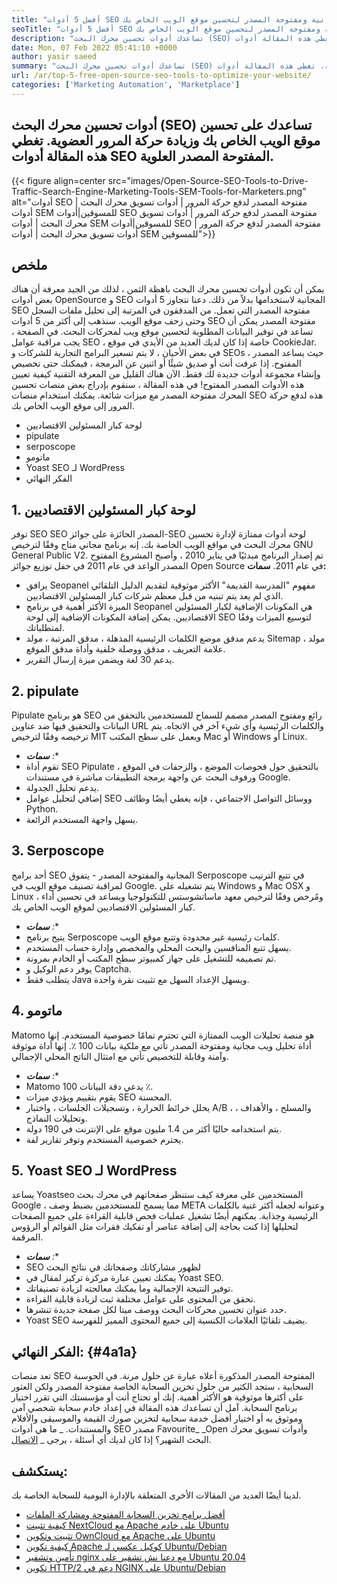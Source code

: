 ```yaml
---
title: "أفضل 5 أدوات SEO مجانية ومفتوحة المصدر لتحسين موقع الويب الخاص بك " 
seoTitle: "أفضل 5 أدوات SEO مجانية ومفتوحة المصدر لتحسين موقع الويب الخاص بك" 
description: "تساعدك أدوات تحسين محرك البحث (SEO) على تحسين موقع الويب الخاص بك وزيادة حركة المرور العضوية. تغطي هذه المقالة أدوات SEO شهيرة مفتوحة المصدر." 
date: Mon, 07 Feb 2022 05:41:10 +0000
author: yasir saeed
summary: "تساعدك أدوات تحسين محرك البحث (SEO) على تحسين موقع الويب الخاص بك وزيادة حركة المرور العضوية. تغطي هذه المقالة أدوات SEO المفتوحة المصدر العلوية." 
url: /ar/top-5-free-open-source-seo-tools-to-optimize-your-website/
categories: ['Marketing Automation', 'Marketplace']
---
```


## أدوات تحسين محرك البحث (SEO) تساعدك على تحسين موقع الويب الخاص بك وزيادة حركة المرور العضوية. تغطي هذه المقالة أدوات SEO المفتوحة المصدر العلوية.

{{< figure align=center src="images/Open-Source-SEO-Tools-to-Drive-Traffic-Search-Engine-Marketing-Tools-SEM-Tools-for-Marketers.png" alt="أدوات SEO مفتوحة المصدر لدفع حركة المرور | أدوات تسويق محرك البحث | أدوات SEM للمسوقين|أدوات SEO مفتوحة المصدر لدفع حركة المرور | أدوات تسويق محرك البحث | أدوات SEM للمسوقين|أدوات SEO مفتوحة المصدر لدفع حركة المرور | أدوات تسويق محرك البحث | أدوات SEM للمسوقين">}}


##  **ملخص**  
يمكن أن تكون أدوات تحسين محرك البحث باهظة الثمن ، لذلك من الجيد معرفة أن هناك بعض أدوات OpenSource و SEO المجانية لاستخدامها بدلاً من ذلك. دعنا نتجاوز 5 أدوات SEO مفتوحة المصدر التي تعمل. من المدققون في المرتبة إلى تحليل ملفات السجل وحتى زحف موقع الويب. سنذهب إلى أكثر من 5 أدوات SEO مفتوحة المصدر يمكن أن تساعد في توفير البيانات المطلوبة لتحسين موقع ويب لمحركات البحث.
في الصفحة ، يجب مراقبة عوامل SEO ، خاصة إذا كان لديك العديد من الأيدي في موقع CookieJar. في بعض الأحيان ، لا يتم تسعير البرامج التجارية للشركات و SEOs ، حيث يساعد المصدر المفتوح. إذا عرفت أنت أو صديق شيئًا أو اثنين عن البرمجة ، فيمكنك حتى تخصيص وإنشاء مجموعة أدوات جديدة لك فقط. الآن هناك القليل من المعرفة التقنية كيفية تعيين هذه الأدوات المصدر المفتوح!
في هذه المقالة ، سنقوم بإدراج بعض منصات تحسين المحرك مفتوحة المصدر مع ميزات شائعة. يمكنك استخدام منصات SEO هذه لدفع حركة المرور إلى موقع الويب الخاص بك.
  * لوحة كبار المسئولين الاقتصاديين
  * pipulate
  * serposcope
  * ماتومو
  * Yoast SEO لـ WordPress
  * الفكر النهائي

## 1. لوحة كبار المسئولين الاقتصاديين
توفر SEO SEO المصدر الحائزة على جوائز-SEO لوحة أدوات ممتازة لإدارة تحسين محرك البحث في مواقع الويب الخاصة بك. إنه برنامج مجاني متاح وفقًا لترخيص GNU General Public V2. تم إصدار البرنامج مبدئيًا في يناير 2010 ، وأصبح المشروع المفتوح المصدر الواعد في عام 2011 في حفل توزيع جوائز Open Source في عام 2011.
 **سمات:**  
  * يرافق Seopanel مفهوم "المدرسة القديمة" الأكثر موثوقية لتقديم الدليل التلقائي الذي لم يعد يتم تبنيه من قبل معظم شركات كبار المسئولين الاقتصاديين.
  * الميزة الأكثر أهمية في برنامج Seopanel هي المكونات الإضافية لكبار المسئولين الاقتصاديين. يمكن إضافة المكونات الإضافية إلى لوحة SEO لتوسيع الميزات وفقًا لمتطلباتك.
  * يدعم مدقق موضع الكلمات الرئيسية المذهلة ، مدقق المرتبة ، مولد Sitemap ، مولد علامة التعريف ، مدقق ووصلة خلفية وأداة مدقق الموقع.
  * يدعم 30 لغة ويضمن ميزة إرسال التقرير.

## 2. pipulate
Pipulate هو برنامج SEO رائع ومفتوح المصدر مصمم للسماح للمستخدمين بالتحقق من البيانات والتحقيق فيها ضد عناوين URL والكلمات الرئيسية وأي شيء آخر في الاتجاه. يتم ترخيصه وفقًا لترخيص MIT ويعمل على سطح المكتب Mac أو Windows أو Linux.
*  ***سمات**  :** 
  * تقوم أداة SEO Pipulate بالتحقيق حول فحوصات الموضع ، والزحفات في الموقع ، ورفوف البحث عن واجهة برمجة التطبيقات مباشرة في مستندات Google.
  * يدعم تحليل الجدولة.
  * إضافي لتحليل عوامل SEO ووسائل التواصل الاجتماعي ، فإنه يغطي أيضًا وظائف Python.
  * يسهل واجهة المستخدم الرائعة.

## 3. Serposcope
أحد برامج SEO المجانية والمفتوحة المصدر - يتفوق Serposcope في تتبع الترتيب لمراقبة تصنيف موقع الويب في Google. يتم تشغيله على Windows و Mac OSX و Linux ، ومُرخص وفقًا لترخيص معهد ماساتشوستس للتكنولوجيا ويساعد في تحسين أداء كبار المسئولين الاقتصاديين لموقع الويب الخاص بك.
*  ***سمات**  :** 
  * يتيح برنامج Serposcope كلمات رئيسية غير محدودة وتتبع موقع الويب.
  * يسهل تتبع المنافسين والبحث المحلي والمخصص وإدارة حساب المستخدم.
  * تم تصميمه للتشغيل على جهاز كمبيوتر سطح المكتب أو الخادم بمرونة.
  * يوفر دعم الوكيل و Captcha.
  * يتطلب فقط Java ويسهل الإعداد السهل مع تثبيت نقرة واحدة.

## 4. ماتومو
Matomo هو منصة تحليلات الويب الممتازة التي تحترم تمامًا خصوصية المستخدم. إنها أداة تحليل ويب مجانية ومفتوحة المصدر تأتي مع ملكية بيانات 100 ٪. إنها أداة موثوقة وآمنة وقابلة للتخصيص تأتي مع امتثال الناتج المحلي الإجمالي.
*  ***سمات**  :** 
  * Matomo يدعي دقة البيانات 100 ٪.
  * يقوم بتقييم ويؤدي ميزات SEO المحسنة.
  * يحلل خرائط الحرارة ، وتسجيلات الجلسات ، واختبار A/B ، والمسلح ، والأهداف ، وتحليلات النماذج.
  * يتم استخدامه حاليًا أكثر من 1.4 مليون موقع على الإنترنت في 190 دولة.
  * يحترم خصوصية المستخدم وتوفر تقارير لفة.

## 5. Yoast SEO لـ WordPress
يساعد Yoastseo المستخدمين على معرفة كيف ستنظر صفحاتهم في محرك بحث Google ، مما يسمح للمستخدمين بضبط وصف META وعنوانه لجعله أكثر غنية بالكلمات الرئيسية وجذابة. يمكنهم أيضًا تشغيل عمليات فحص قابلية القراءة على جميع الصفحات لتحليلها إذا كنت بحاجة إلى إضافة عناصر أو تفكيك فقرات مثل القوائم أو الرؤوس المرقمة.
*  ***سمات**  :** 
  * SEO لظهور مشاركاتك وصفحاتك في نتائج البحث
  * يمكنك تعيين عبارة مركزة تركيز لمقال في Yoast SEO.
  * توفير النتيجة الإجمالية وما يمكنك معالجته لزيادة تصنيفاتك.
  * تحقق من المحتوى على عوامل مختلفة ثبت لزيادة قابلية القراءة.
  * حدد عنوان تحسين محركات البحث ووصف ميتا لكل صفحة جديدة تنشرها.
  * Yoast SEO يضيف تلقائيًا العلامات الكنسية إلى جميع المحتوى المميز للفهرسة.

##  **الفكر النهائي:**   {#4a1a}

تعد منصات SEO المفتوحة المصدر المذكورة أعلاه عبارة عن حلول مرنة. في الحوسبة السحابية ، ستجد الكثير من حلول تخزين السحابة الخاصة مفتوحة المصدر ولكن العثور على أكثرها موثوقية هو الأكثر أهمية. إنك أو تحتاج أنت أو مؤسستك التي تقرر اختيار برنامج السحابة. آمل أن تساعدك هذه المقالة في إعداد خادم سحابة شخصي آمن وموثوق به أو اختيار أفضل خدمة سحابية لتخزين صورك القيمة والموسيقى والأفلام والمستندات.
_ ما هي أدوات SEO مصدر Favourite_ _Open وأدوات تسويق محرك البحث الشهير؟ إذا كان لديك أي أسئلة ، يرجى _ [الاتصال][1].

## يستكشف:
لدينا أيضًا العديد من المقالات الأخرى المتعلقة بالإدارة اليومية للسحابة الخاصة بك.
  * [أفضل برامج تخزين السحابة المفتوحة ومشاركة الملفات][2]
  * [كيفية تثبيت NextCloud مع Apache على خادم Ubuntu][3]
  * [تثبيت وتكوين OwnCloud مع Apache على Ubuntu][4]
  * [كيفية تكوين Apache كوكيل عكسي لـ Ubuntu/Debian][5]
  * [تأمين وتشفير nginx مع دعنا نش تشفير على Ubuntu 20.04][6]
  * [تكوين HTTP/2 دعم في NGINX على Ubuntu/Debian][7]



[1]: mailto:yasir.saeed@aspose.com
[2]: https://products.containerize.com/backup-and-sync/
[3]: https://blog.containerize.com/backup-and-sync-software/how-to-install-nextcloud-with-apache-on-ubuntu-server/
[4]: https://blog.containerize.com/backup-and-sync-software/how-to-install-and-configure-owncloud-with-apache-on-ubuntu/
[5]: https://blog.containerize.com/web-server-solution-stack/how-to-configure-apache-as-a-reverse-proxy-for-ubuntudebian/
[6]: https://blog.containerize.com/web-server-solution-stack/how-to-secure-nginx-with-letsencrypt-on-ubuntu-20-04/
[7]: https://blog.containerize.com/web-server-solution-stack/how-to-configure-http2-support-in-nginx-on-ubuntudebian/
